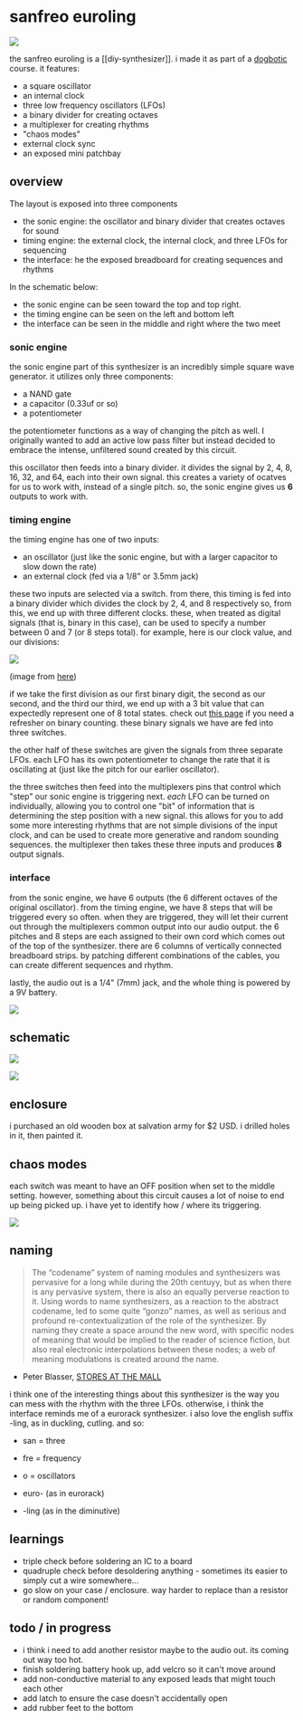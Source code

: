 # sanfreo euroling

<img src="resources/img/dithered_sanfreo_3.png"></img>

the sanfreo euroling is a [[diy-synthesizer]]. i made it as part of a [dogbotic](https://dogbotic.com/) course. it features:

* a square oscillator
* an internal clock
* three low frequency oscillators (LFOs)
* a binary divider for creating octaves
* a multiplexer for creating rhythms
* "chaos modes"
* external clock sync
* an exposed mini patchbay

## overview

The layout is exposed into three components

* the sonic engine: the oscillator and binary divider that creates octaves for sound
* timing engine: the external clock, the internal clock, and three LFOs for sequencing
* the interface: he the exposed breadboard for creating sequences and rhythms

In the schematic below:
* the sonic engine can be seen toward the top and top right.
* the timing engine can be seen on the left and bottom left
* the interface can be seen in the middle and right where the two meet

### sonic engine

the sonic engine part of this synthesizer is an incredibly simple square wave generator. it utilizes only three components:
* a NAND gate
* a capacitor (0.33uf or so)
* a potentiometer

the potentiometer functions as a way of changing the pitch as well. I originally wanted to add an active low pass filter but instead decided to embrace the intense, unfiltered sound created by this circuit.

this oscillator then feeds into a binary divider. it divides the signal by 2, 4, 8, 16, 32, and 64, each into their own signal. this creates a variety of ocatves for us to work with, instead of a single pitch. so, the sonic engine gives us **6** outputs to work with.

### timing engine

the timing engine has one of two inputs:
* an oscillator (just like the sonic engine, but with a larger capacitor to slow down the rate)
* an external clock (fed via a 1/8" or 3.5mm jack)

these two inputs are selected via a switch. from there, this timing is fed into a binary divider which divides the clock by 2, 4, and 8 respectively so, from this, we end up with three different clocks. these, when treated as digital signals (that is, binary in this case), can be used to specify a number between 0 and 7 (or 8 steps total). for example, here is our clock value, and our divisions:

<img src="resources/img/ripple_counter.png"></img>

(image from [here](https://www.eecs.tufts.edu/~dsculley/tutorial/flopsandcounters/flops6.html))

if we take the first division as our first binary digit, the second as our second, and the third our third, we end up with a 3 bit value that can expectedly represent one of 8 total states. check out [this page](https://wiki.xxiivv.com/site/binary.html) if you need a refresher on binary counting. these binary signals we have are fed into three switches.

the other half of these switches are given the signals from three separate LFOs. each LFO has its own potentiometer to change the rate that it is oscillating at (just like the pitch for our earlier oscillator).

the three switches then feed into the multiplexers pins that control which "step" our sonic engine is triggering next. _each_ LFO can be turned on individually, allowing you to control one "bit" of information that is determining the step position with a new signal. this allows for you to add some more interesting rhythms that are not simple divisions of the input clock, and can be used to create more generative and random sounding sequences. the multiplexer then takes these three inputs and produces **8** output signals.

### interface

from the sonic engine, we have 6 outputs (the 6 different octaves of the original oscillator). from the timing engine, we have 8 steps that will be triggered every so often. when they are triggered, they will let their current out through the multiplexers common output into our audio output. the 6 pitches and 8 steps are each assigned to their own cord which comes out of the top of the synthesizer. there are 6 columns of vertically connected breadboard strips. by patching different combinations of the cables, you can create different sequences and rhythm.

lastly, the audio out is a 1/4" (7mm) jack, and the whole thing is powered by a 9V battery.

<img src="resources/img/dithered_sanfreo_4.png"></img>


## schematic

<img src="resources/img/dithered_sanfreo_1.png"></img>

<img src="resources/img/sanfreo_euroling.png"></img>


## enclosure

i purchased an old wooden box at salvation army for $2 USD. i drilled holes in it, then painted it.

## chaos modes

each switch was meant to have an OFF position when set to the middle setting. however, something about this circuit causes a lot of noise to end up being picked up. i have yet to identify how / where its triggering.


<img src="resources/img/dithered_sanfreo_2.png"></img>

## naming

> The “codename” system of naming modules and synthesizers was pervasive for a long while during the 20th centuyy, but as when there is any pervasive system, there is also an equally perverse reaction to it. Using words to name synthesizers, as a reaction to the abstract codename, led to some quite “gonzo” names, as well as serious and profound re-contextualization of the role of the synthesizer. By naming they create a space around the new word, with specific nodes of meaning that would be implied to the reader of science fiction, but also real electronic interpolations between these nodes; a web of meaning modulations is created around the name.

- Peter Blasser, [STORES AT THE MALL](http://www.synthmall.com/portDOCK/wesleyanTHESIS.pdf)

i think one of the interesting things about this synthesizer is the way you can mess with the rhythm with the three LFOs.
otherwise, i think the interface reminds me of a eurorack synthesizer. i also love the english suffix -ling, as in duckling, cutling.
and so:

* san = three
* fre = frequency
* o = oscillators

* euro- (as in eurorack)
* -ling (as in the diminutive)


## learnings

* triple check before soldering an IC to a board
* quadruple check before desoldering anything - sometimes its easier to simply cut a wire somewhere...
* go slow on your case / enclosure. way harder to replace than a resistor or random component!

## todo / in progress

* i think i need to add another resistor maybe to the audio out. its coming out way too hot.
* finish soldering battery hook up, add velcro so it can't move around
* add non-conductive material to any exposed leads that might touch each other
* add latch to ensure the case doesn't accidentally open
* add rubber feet to the bottom
